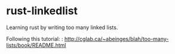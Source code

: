 # rust-linkedlist
Learning rust by writing too many linked lists.

Following this tutorial: : http://cglab.ca/~abeinges/blah/too-many-lists/book/README.html
